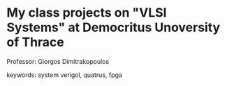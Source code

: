 # My class projects on "VLSI Systems" at Democritus Unoversity of Thrace
Professor: Giorgos Dimitrakopoulos

keywords: system verigol, quatrus, fpga
